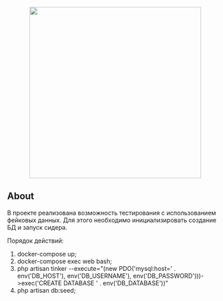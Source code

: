 <p align="center"><img src="https://cdn.contactcenterworld.com/images/company/readme-1200px-logo.png" width="400"></p>

## About 

В проекте реализована возможность тестирования с использованием
фейковых данных. Для этого необходимо инициализировать создание БД и запуск сидера.
 
Порядок действий:

1. docker-compose up;
2. docker-compose exec web bash;
3. php artisan tinker --execute="(new PDO('mysql:host=' . env('DB_HOST'), env('DB_USERNAME'), env('DB_PASSWORD')))->exec('CREATE DATABASE ' . env('DB_DATABASE'))"
4. php artisan db:seed;


